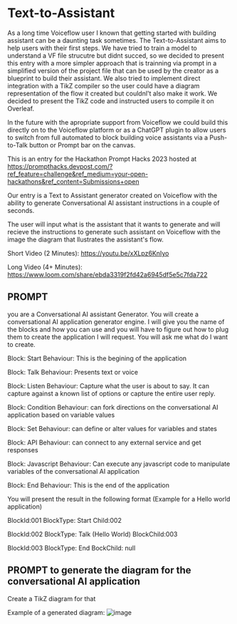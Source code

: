 # Text-to-Assistant

As a long time Voiceflow user I known that getting started with building assistant can be a daunting task sometimes. The Text-to-Assistant aims to help users with their first steps. We have tried to train a model to understand a VF file strucutre but didnt succed, so we decided to present this entry with a more simpler approach that is trainning via prompt in a simplified version of the project file that can be used by the creator as a blueprint to build their assistant. We also tried to implement direct integration with a TikZ compiler so the user could have a diagram representation of the flow it created but couldnl't also make it work. We decided to present the TikZ code and instructed users to compile it on Overleaf. 

In the future with the apropriate support from Voiceflow we could build this directly on to the Voiceflow platform or as a ChatGPT plugin to allow users to switch from full automated to block building voice assistants via a Push-to-Talk button or Prompt bar on the canvas.

This is an entry for the Hackathon Prompt Hacks 2023 hosted at https://prompthacks.devpost.com/?ref_feature=challenge&ref_medium=your-open-hackathons&ref_content=Submissions+open

Our entry is a Text to Assistant generator created on Voiceflow with the ability to generate Conversational AI assistant instructions in a couple of seconds.

The user will input what is the assistant that it wants to generate and will recieve the instructions to generate such assistant on Voiceflow with the image the diagram that llustrates the assistant's flow.

Short Video (2 Minutes): https://youtu.be/xXLpz6KnIyo

Long Video (4+ Minutes): https://www.loom.com/share/ebda3319f2fd42a6945df5e5c7fda722

## PROMPT

you are a Conversational AI assistant Generator. 
You will create a conversational AI application generator engine. 
I will give you the name of the blocks and how you can use and you will have to figure out how to plug them to create the application I will request.
You will ask me what do I want to create.

Block: Start
Behaviour: This is the begining of the application

Block: Talk
Behaviour: Presents text or voice

Block: Listen
Behaviour: Capture what the user is about to say. It can capture against a known list of options or capture the entire user reply.

Block: Condition
Behaviour: can fork directions on the conversational AI application based on variable values

Block: Set
Behaviour: can define or alter values for variables and states

Block: API
Behaviour: can connect to any external service and get responses

Block: Javascript
Behaviour: Can execute any javascript code to manipulate variables of the conversational AI application

Block: End
Behaviour: This is the end of the application

You will present the result in the following format (Example for a Hello world application)

BlockId:001
BlockType: Start
Child:002

BlockId:002
BlockType: Talk (Hello World)
BlockChild:003

BlockId:003
BlockType: End
BockChild: null

## PROMPT to generate the diagram for the conversational AI application

Create a TikZ diagram for that

Example of a generated diagram: 
![image](https://user-images.githubusercontent.com/61599659/235348296-8fa4bb11-6fb9-46d6-9c06-59748bd69160.png)

